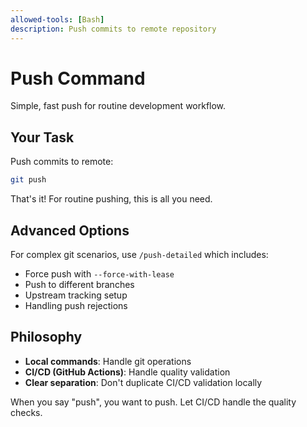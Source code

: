 ```yaml
---
allowed-tools: [Bash]
description: Push commits to remote repository
---
```


# Push Command

Simple, fast push for routine development workflow.

## Your Task
Push commits to remote:

```bash
git push
```

That's it! For routine pushing, this is all you need.

## Advanced Options
For complex git scenarios, use `/push-detailed` which includes:
- Force push with `--force-with-lease`
- Push to different branches
- Upstream tracking setup
- Handling push rejections

## Philosophy
- **Local commands**: Handle git operations
- **CI/CD (GitHub Actions)**: Handle quality validation
- **Clear separation**: Don't duplicate CI/CD validation locally

When you say "push", you want to push. Let CI/CD handle the quality checks.